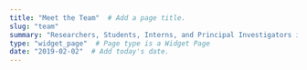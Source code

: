 ```yaml
---
title: "Meet the Team"  # Add a page title.
slug: "team"
summary: "Researchers, Students, Interns, and Principal Investigators involved in the Istmobiome Project."  # Add a page description.
type: "widget_page"  # Page type is a Widget Page
date: "2019-02-02"  # Add today's date.
---
```

